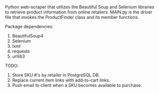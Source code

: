 Python web-scraper that utilizes the Beautiful Soup and Selenium libraries to retrieve product information from online retaliers. MAIN.py is the driver file that invokes the ProductFinder class and its member functions.

Package dependencies:
1) BeautifulSoup4
2) Selenium
3) lxml
4) requests
5) urllib3

TODO:
1) Store SKU #'s by retailer in PostgreSQL DB.
2) Replace current item links with add-to-cart links.
3) Push email to client when a SKU becomes available to purchase.